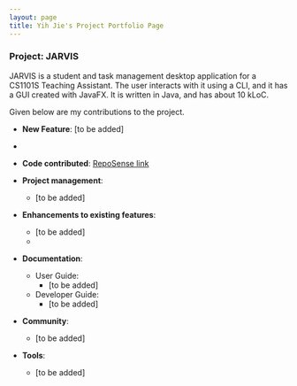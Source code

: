 ```yaml
---
layout: page
title: Yih Jie's Project Portfolio Page
---
```


### Project: JARVIS

JARVIS is a student and task management desktop application for a CS1101S Teaching Assistant. The user interacts with it using a CLI, and it has a GUI created with JavaFX. It is written in Java, and has about 10 kLoC.

Given below are my contributions to the project.

* **New Feature**: [to be added]
*
* **Code contributed**: [RepoSense link](https://nus-cs2103-ay2223s1.github.io/tp-dashboard/?search=fongyj&breakdown=true)

* **Project management**:
  * [to be added]

* **Enhancements to existing features**:
  * [to be added]
  *
* **Documentation**:
    * User Guide:
      * [to be added]
    * Developer Guide:
      * [to be added]

* **Community**:
  * [to be added]

* **Tools**:
  * [to be added]
